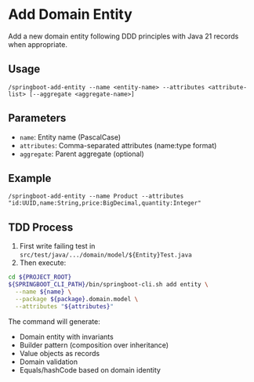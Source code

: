 # Add Domain Entity

Add a new domain entity following DDD principles with Java 21 records when appropriate.

## Usage
```
/springboot-add-entity --name <entity-name> --attributes <attribute-list> [--aggregate <aggregate-name>]
```

## Parameters
- `name`: Entity name (PascalCase)
- `attributes`: Comma-separated attributes (name:type format)
- `aggregate`: Parent aggregate (optional)

## Example
```
/springboot-add-entity --name Product --attributes "id:UUID,name:String,price:BigDecimal,quantity:Integer"
```

## TDD Process
1. First write failing test in `src/test/java/.../domain/model/${Entity}Test.java`
2. Then execute:

```bash
cd ${PROJECT_ROOT}
${SPRINGBOOT_CLI_PATH}/bin/springboot-cli.sh add entity \
  --name ${name} \
  --package ${package}.domain.model \
  --attributes "${attributes}"
```

The command will generate:
- Domain entity with invariants
- Builder pattern (composition over inheritance)
- Value objects as records
- Domain validation
- Equals/hashCode based on domain identity